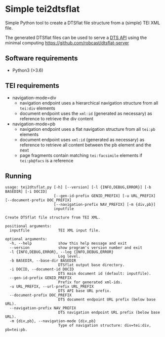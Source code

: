 # Simple tei2dtsflat

Simple Python tool to create a DTSflat file structure from a (simple) TEI XML file.

The generated DTSflat files can be used to serve a [DTS API](https://distributed-text-services.github.io/specifications/) using the minimal computing https://github.com/robcast/dtsflat-server

## Software requirements

- Python3 (>3.6)

## TEI requirements

- navigation-mode=div 
  - navigation endpoint uses a hierarchical navigation structure from all `tei:div` elements
  - document endpoint uses the `xml:id` (generated as necessary) as reference to retrieve the div content
- navigation-mode=pb
  - navigation endpoint uses a flat navigation structure from all `tei:pb` elements
  - document endpoint uses `xml:id` (generated as necessary) as reference to retrieve all content between the pb element and the next
  - page fragments contain matching `tei:facsimile` elements if `tei:pb@facs` is a reference

## Running

```
usage: tei2dtsflat.py [-h] [--version] [-l {INFO,DEBUG,ERROR}] [-b BASEDIR] [-i DOCID]
                      [--gen-id-prefix GENID_PREFIX] [-u URL_PREFIX] [--document-prefix DOC_PREFIX]
                      [--navigation-prefix NAV_PREFIX] [-m {div,pb}]
                      inputfile

Create DTSflat file structure from TEI XML.

positional arguments:
  inputfile             TEI XML input file.

optional arguments:
  -h, --help            show this help message and exit
  --version             show program's version number and exit
  -l {INFO,DEBUG,ERROR}, --log {INFO,DEBUG,ERROR}
                        Log level.
  -b BASEDIR, --base-dir BASEDIR
                        DTSflat output base directory.
  -i DOCID, --document-id DOCID
                        DTS main document id (default: inputfile).
  --gen-id-prefix GENID_PREFIX
                        Prefix for generated xml-ids.
  -u URL_PREFIX, --url-prefix URL_PREFIX
                        DTS API base URL prefix.
  --document-prefix DOC_PREFIX
                        DTS document endpoint URL prefix (below base URL).
  --navigation-prefix NAV_PREFIX
                        DTS navigation endpoint URL prefix (below base URL).
  -m {div,pb}, --navigation-mode {div,pb}
                        Type of navigation structure: div=tei:div, pb=tei:pb.
```
